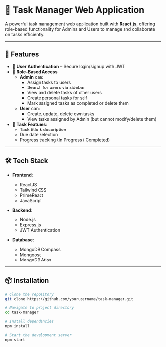# 🧠 Task Manager Web Application

A powerful task management web application built with **React.js**, offering role-based functionality for Admins and Users to manage and collaborate on tasks efficiently.

---

## 🚀 Features

- 🔐 **User Authentication** – Secure login/signup with JWT
- 👤 **Role-Based Access**
  - **Admin** can:
    - Assign tasks to users
    - Search for users via sidebar
    - View and delete tasks of other users
    - Create personal tasks for self
    - Mark assigned tasks as completed or delete them
  - **User** can:
    - Create, update, delete own tasks
    - View tasks assigned by Admin (but cannot modify/delete them)
- 📝 **Task Features**:
  - Task title & description
  - Due date selection
  - Progress tracking (In Progress / Completed)

---

## 🛠️ Tech Stack

- **Frontend**:
  - ReactJS
  - Tailwind CSS
  - PrimeReact
  - JavaScript

- **Backend**:
  - Node.js
  - Express.js
  - JWT Authentication

- **Database**:
  - MongoDB Compass
  - Mongoose
  - MongoDB Atlas

---

## 📦 Installation

```bash
# Clone the repository
git clone https://github.com/yourusername/task-manager.git

# Navigate to project directory
cd task-manager

# Install dependencies
npm install

# Start the development server
npm start
